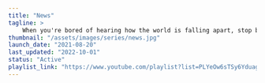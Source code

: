 ```yaml
---
title: "News"
tagline: >
    When you're bored of hearing how the world is falling apart, stop by here to keep up to date with the tech world.
thumbnail: "/assets/images/series/news.jpg"
launch_date: "2021-08-20"
last_updated: "2022-10-01"
status: "Active"
playlist_link: "https://www.youtube.com/playlist?list=PLYeOw6sTSy6YduagvWa60bnq1N5lXfpV3"
---
```

